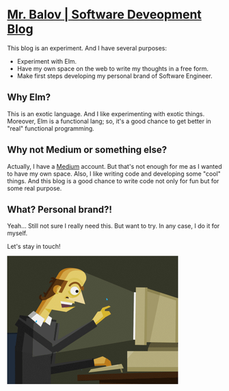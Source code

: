 # [Mr. Balov | Software Deveopment Blog](https://balovbohdan.github.io/)

This blog is an experiment. And I have several purposes:
- Experiment with Elm.
- Have my own space on the web to write my thoughts in a free form.
- Make first steps developing my personal brand of Software Engineer.

## Why Elm?

This is an exotic language. And I like experimenting with exotic things. Moreover, Elm is a functional lang; so, it's a good chance to get better in "real" functional programming.

## Why not Medium or something else?

Actually, I have a [Medium](https://medium.com/@balovbohdan) account. But that's not enough for me as I wanted to have my own space. Also, I like writing code and developing some "cool" things. And this blog is a good chance to write code not only for fun but for some real purpose.

## What? Personal brand?!

Yeah... Still not sure I really need this. But want to try. In any case, I do it for myself.

Let's stay in touch!

![Hard Coder](/hard-coder.gif)
